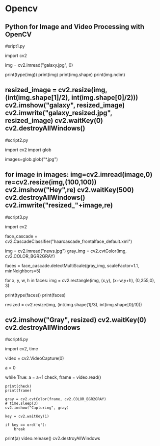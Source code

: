 # Opencv
Python for Image and Video Processing with OpenCV
----------------------------------------------------------------------------------------------- 
#sript1.py
 
import cv2

img = cv2.imread("galaxy.jpg", 0)

print(type(img))
print(img)
print(img.shape)
print(img.ndim)

resized_image = cv2.resize(img,(int(img.shape[1]/2), int(img.shape[0]/2)))
cv2.imshow("galaxy", resized_image)
cv2.imwrite("galaxy_resized.jpg", resized_image)
cv2.waitKey(0)
cv2.destroyAllWindows()
----------------------------------------------------------------------------------------------
#script2.py

import cv2
import glob

images=glob.glob("*.jpg")

for image in images:
    img=cv2.imread(image,0)
    re=cv2.resize(img,(100,100))
    cv2.imshow("Hey",re)
    cv2.waitKey(500)
    cv2.destroyAllWindows()
    cv2.imwrite("resized_"+image,re)
----------------------------------------------------------------------------------------------------
#script3.py

import cv2

face_cascade = cv2.CascadeClassifier("haarcascade_frontalface_default.xml")

img = cv2.imread("news.jpg")
gray_img = cv2.cvtColor(img, cv2.COLOR_BGR2GRAY)

faces = face_cascade.detectMultiScale(gray_img,
scaleFactor=1.1,
minNeighbors=5)

for x, y, w, h in faces:
    img = cv2.rectangle(img, (x,y), (x+w,y+h), (0,255,0), 3)

print(type(faces))
print(faces)

resized = cv2.resize(img, (int(img.shape[1]/3), int(img.shape[0]/3)))

cv2.imshow("Gray", resized)
cv2.waitKey(0)
cv2.destroyAllWindows
------------------------------------------------------------------------------------------------
#script4.py

import cv2, time

video = cv2.VideoCapture(0)

a = 0

while True:
    a = a+1
    check, frame = video.read()

    print(check)
    print(frame)

    gray = cv2.cvtColor(frame, cv2.COLOR_BGR2GRAY)
    # time.sleep(3)
    cv2.imshow("Capturing", gray)

    key = cv2.waitKey(1)

    if key == ord('q'):
        break

print(a)
video.release()
cv2.destroyAllWindows
